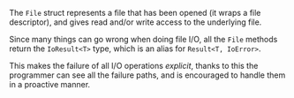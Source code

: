 The `File` struct represents a file that has been opened (it wraps a file
descriptor), and gives read and/or write access to the underlying file.

Since many things can go wrong when doing file I/O, all the `File` methods
return the `IoResult<T>` type, which is an alias for `Result<T, IoError>`.

This makes the failure of all I/O operations *explicit*, thanks to
this the programmer can see all the failure paths, and is encouraged to handle
them in a proactive manner.

